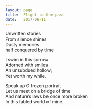 ```yaml
---
layout: page
title:  Flight to the past
date:   2017-06-11
---
```


Unwritten stories  
From silence shines  
Dusty memories   
half conquered by time  

I swim in this sorrow  
Adorned with smiles  
An unsubdued hollow;  
Yet worth my while.  

Speak up O frozen portrait  
Let us meet on a bridge of time  
And nature’s laws be once more broken  
In this fabled world of mine.  